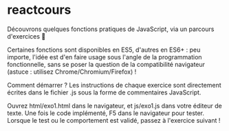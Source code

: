 # reactcours
Découvrons quelques fonctions pratiques de JavaScript, via un parcours d'exercices 💪

Certaines fonctions sont disponibles en ES5, d'autres en ES6+ : peu importe, l'idée est d'en faire usage sous l'angle de la programmation fonctionnelle, sans se poser la question de la compatibilité navigateur (astuce : utilisez Chrome/Chromium/Firefox) !

Comment démarrer ?
Les instructions de chaque exercice sont directement écrites dans le fichier .js sous la forme de commentaires JavaScript.

Ouvrez html/exo1.html dans le navigateur, et js/exo1.js dans votre éditeur de texte. Une fois le code implémenté, F5 dans le navigateur pour tester. Lorsque le test ou le comportement est validé, passez à l'exercice suivant !
